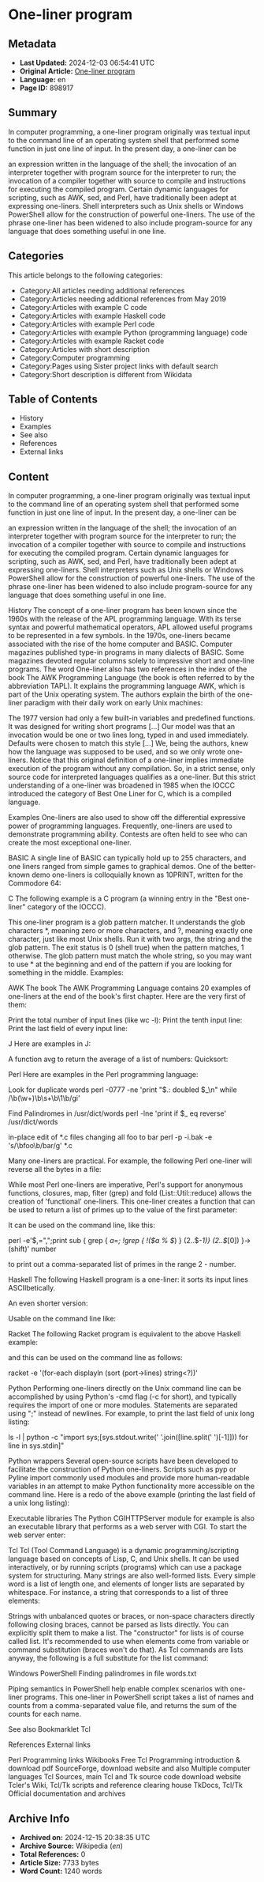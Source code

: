 # One-liner program

## Metadata
- **Last Updated:** 2024-12-03 06:54:41 UTC
- **Original Article:** [One-liner program](https://en.wikipedia.org/wiki/One-liner_program)
- **Language:** en
- **Page ID:** 898917

## Summary
In computer programming, a one-liner program originally was textual input to the command line of an operating system shell that performed some function in just one line of input. In the present day, a one-liner can be

an expression written in the language of the shell;
the invocation of an interpreter together with program source for the interpreter to run;
the invocation of a compiler together with source to compile and instructions for executing the compiled program.
Certain dynamic languages for scripting, such as AWK, sed, and Perl, have traditionally been adept at expressing one-liners.
Shell interpreters such as Unix shells or Windows PowerShell allow for the construction of powerful one-liners.
The use of the phrase one-liner has been widened to also include program-source for any language that does something useful in one line.

## Categories
This article belongs to the following categories:

- Category:All articles needing additional references
- Category:Articles needing additional references from May 2019
- Category:Articles with example C code
- Category:Articles with example Haskell code
- Category:Articles with example Perl code
- Category:Articles with example Python (programming language) code
- Category:Articles with example Racket code
- Category:Articles with short description
- Category:Computer programming
- Category:Pages using Sister project links with default search
- Category:Short description is different from Wikidata

## Table of Contents

- History
- Examples
- See also
- References
- External links

## Content

In computer programming, a one-liner program originally was textual input to the command line of an operating system shell that performed some function in just one line of input. In the present day, a one-liner can be

an expression written in the language of the shell;
the invocation of an interpreter together with program source for the interpreter to run;
the invocation of a compiler together with source to compile and instructions for executing the compiled program.
Certain dynamic languages for scripting, such as AWK, sed, and Perl, have traditionally been adept at expressing one-liners.
Shell interpreters such as Unix shells or Windows PowerShell allow for the construction of powerful one-liners.
The use of the phrase one-liner has been widened to also include program-source for any language that does something useful in one line.

History
The concept of a one-liner program has been known since the 1960s with the release of the APL programming language. With its terse syntax and powerful mathematical operators, APL allowed useful programs to be represented in a few symbols.
In the 1970s, one-liners became associated with the rise of the home computer and BASIC. Computer magazines published type-in programs in many dialects of BASIC. Some magazines devoted regular columns solely to impressive short and one-line programs.
The word One-liner also has two references in the index of the book The AWK Programming Language (the book is often referred to by the abbreviation TAPL). It explains the programming language AWK, which is part of the Unix operating system. The authors explain the birth of the one-liner paradigm with their daily work on early Unix machines:

The 1977 version had only a few built-in variables and predefined functions. It was designed for writing short programs […] Our model was that an invocation would be one or two lines long, typed in and used immediately. Defaults were chosen to match this style […] We, being the authors, knew how the language was supposed to be used, and so we only wrote one-liners.
Notice that this original definition of a one-liner implies immediate execution of the program without any compilation. So, in a strict sense, only source code for interpreted languages qualifies as a one-liner. But this strict understanding of a one-liner was broadened in 1985 when the IOCCC introduced the category of Best One Liner for C, which is a compiled language.

Examples
One-liners are also used to show off the differential expressive power of programming languages. Frequently, one-liners are used to demonstrate programming ability. Contests are often held to see who can create the most exceptional one-liner.

BASIC
A single line of BASIC can typically hold up to 255 characters, and one liners ranged from simple games to graphical demos. One of the better-known demo one-liners is colloquially known as 10PRINT, written for the Commodore 64:

C
The following example is a C program (a winning entry in the "Best one-liner" category of the IOCCC).

This one-liner program is a glob pattern matcher. It understands the glob characters *, meaning zero or more characters, and ?, meaning exactly one character, just like most Unix shells.
Run it with two args, the string and the glob pattern. The exit status is 0 (shell true) when the pattern matches, 1 otherwise. The glob pattern must match the whole string, so you may want to use * at the beginning and end of the pattern if you are looking for something in the middle. Examples:

AWK
The book The AWK Programming Language contains 20 examples of one-liners at the end of the book's first chapter.
Here are the very first of them:

Print the total number of input lines (like wc -l): 
Print the tenth input line: 
Print the last field of every input line:

J
Here are examples in J:

A function avg to return the average of a list of numbers: 
Quicksort:

Perl
Here are examples in the Perl programming language:

Look for duplicate words
perl -0777 -ne 'print "$.: doubled $_\n" while /\b(\w+)\b\s+\b\1\b/gi' 

Find Palindromes in /usr/dict/words
perl -lne 'print if $_ eq reverse' /usr/dict/words

in-place edit of *.c files changing all foo to bar
perl -p -i.bak -e 's/\bfoo\b/bar/g' *.c

Many one-liners are practical. For example, the following Perl one-liner will reverse all the bytes in a file:

While most Perl one-liners are imperative, Perl's support for anonymous functions, closures, map, filter (grep) and fold (List::Util::reduce) allows the creation of 'functional' one-liners.
This one-liner creates a function that can be used to return a list of primes up to the value of the first parameter:

It can be used on the command line, like this:

perl -e'$,=",";print sub { grep { $a=$_; !grep { !($a % $_) } (2..$_-1)} (2..$_[0]) }->(shift)' number

to print out a comma-separated list of primes in the range 2 - number.

Haskell
The following Haskell program is a one-liner: it sorts its input lines ASCIIbetically.

An even shorter version:

Usable on the command line like:

Racket
The following Racket program is equivalent to the above Haskell example:

and this can be used on the command line as follows:

racket -e '(for-each displayln (sort (port->lines) string<?))'

Python
Performing one-liners directly on the Unix command line can be accomplished by using Python's -cmd flag (-c for short), and typically requires the import of one or more modules. Statements are separated using ";" instead of newlines. For example, to print the last field of unix long listing:

ls -l | python -c "import sys;[sys.stdout.write(' '.join([line.split(' ')[-1]])) for line in sys.stdin]"

Python wrappers
Several open-source scripts have been developed to facilitate the construction of Python one-liners. Scripts such as 
pyp or Pyline import commonly used modules and provide more human-readable variables in an attempt to make Python functionality more accessible on the command line. Here is a redo of the above example (printing the last field of a unix long listing):

Executable libraries
The Python CGIHTTPServer module for example is also an executable library that performs as a web server with CGI. To start the web server enter:

Tcl
Tcl (Tool Command Language) is a dynamic programming/scripting language based on concepts of Lisp, C, and Unix shells. It can be used interactively, or by running scripts (programs) which can use a package system for structuring.
Many strings are also well-formed lists. Every simple word is a list of length one, and elements of longer lists are separated by whitespace. For instance, a string that corresponds to a list of three elements:

Strings with unbalanced quotes or braces, or non-space characters directly following closing braces, cannot be parsed as lists directly. You can explicitly split them to make a list.
The "constructor" for lists is of course called list. It's recommended to use when elements come from variable or command substitution (braces won't do that). As Tcl commands are lists anyway, the following is a full substitute for the list command:

Windows PowerShell
Finding palindromes in file words.txt

Piping semantics in PowerShell help enable complex scenarios with one-liner programs. This one-liner in PowerShell script takes a list of names and counts from a comma-separated value file, and returns the sum of the counts for each name.

See also
Bookmarklet
Tcl

References
External links

Perl Programming links
Wikibooks Free Tcl Programming introduction & download pdf
SourceForge, download website and also Multiple computer languages
Tcl Sources, main Tcl and Tk source code download website
Tcler's Wiki, Tcl/Tk scripts and reference clearing house
TkDocs, Tcl/Tk Official documentation and archives

## Archive Info
- **Archived on:** 2024-12-15 20:38:35 UTC
- **Archive Source:** Wikipedia (_en_)
- **Total References:** 0
- **Article Size:** 7733 bytes
- **Word Count:** 1240 words
